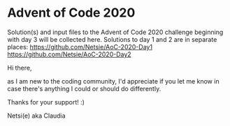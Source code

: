# Advent of Code 2020
Solution(s) and input files to the Advent of Code 2020 challenge beginning with day 3 will be collected here.
Solutions to day 1 and 2 are in separate places:
https://github.com/Netsie/AoC-2020-Day1
https://github.com/Netsie/AoC-2020-Day2


Hi there,

as I am new to the coding community, I'd appreciate if you let me know in case there's anything I could or should do differently.

Thanks for your support! :)

Netsi(e) aka Claudia


